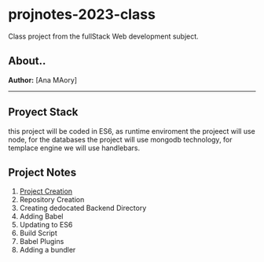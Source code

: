 # projnotes-2023-class
Class project from the fullStack Web development subject.

## About..
**Author:** [Ana MAory] 

---


## Proyect Stack 
this project will be coded in ES6, as runtime enviroment the projeect will use node, 
for the databases the project will use mongodb technology, for templace engine we will use handlebars. 

## Project Notes 
1. [Project Creation](https://github.com/Maory12/projnotes-2023-class/blob/main/class-notes/1-Projetc-Creation.md)
2. Repository Creation 
3. Creating dedocated Backend Directory 
4. Adding Babel 
5. Updating to ES6 
6. Build Script 
7. Babel Plugins 
8. Adding a bundler

